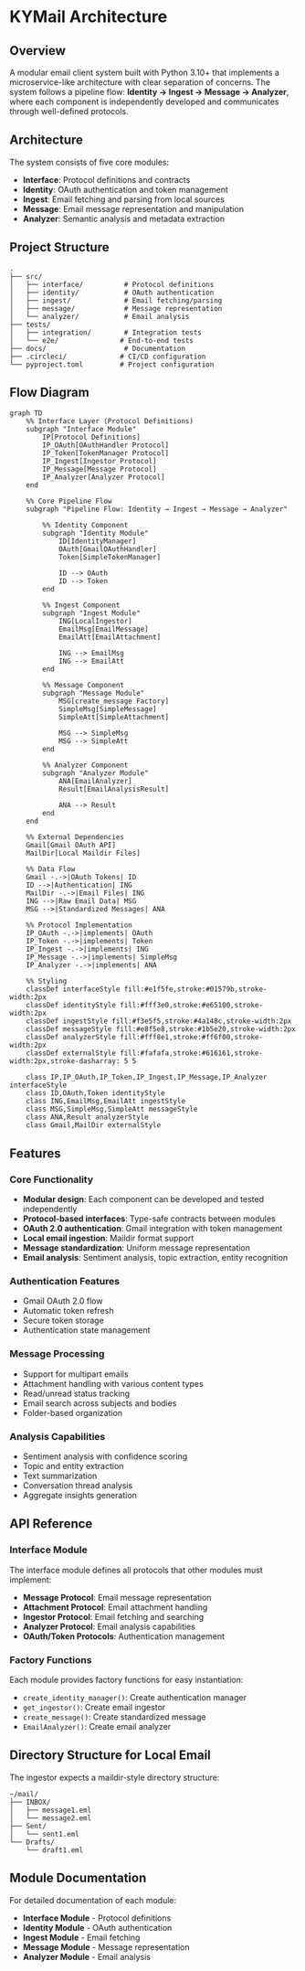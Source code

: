 # KYMail Architecture

## Overview

A modular email client system built with Python 3.10+ that implements a microservice-like architecture with clear separation of concerns. The system follows a pipeline flow: **Identity → Ingest → Message → Analyzer**, where each component is independently developed and communicates through well-defined protocols.

## Architecture

The system consists of five core modules:

- **Interface**: Protocol definitions and contracts
- **Identity**: OAuth authentication and token management
- **Ingest**: Email fetching and parsing from local sources
- **Message**: Email message representation and manipulation
- **Analyzer**: Semantic analysis and metadata extraction

## Project Structure

```
.
├── src/
│   ├── interface/          # Protocol definitions
│   ├── identity/           # OAuth authentication
│   ├── ingest/             # Email fetching/parsing
│   ├── message/            # Message representation
│   └── analyzer/           # Email analysis
├── tests/
│   ├── integration/        # Integration tests
│   └── e2e/               # End-to-end tests
├── docs/                   # Documentation
├── .circleci/             # CI/CD configuration
└── pyproject.toml         # Project configuration
```



## Flow Diagram

```mermaid
graph TD
    %% Interface Layer (Protocol Definitions)
    subgraph "Interface Module"
        IP[Protocol Definitions]
        IP_OAuth[OAuthHandler Protocol]
        IP_Token[TokenManager Protocol]
        IP_Ingest[Ingestor Protocol]
        IP_Message[Message Protocol]
        IP_Analyzer[Analyzer Protocol]
    end

    %% Core Pipeline Flow
    subgraph "Pipeline Flow: Identity → Ingest → Message → Analyzer"
        
        %% Identity Component
        subgraph "Identity Module"
            ID[IdentityManager]
            OAuth[GmailOAuthHandler]
            Token[SimpleTokenManager]
            
            ID --> OAuth
            ID --> Token
        end
        
        %% Ingest Component
        subgraph "Ingest Module"
            ING[LocalIngestor]
            EmailMsg[EmailMessage]
            EmailAtt[EmailAttachment]
            
            ING --> EmailMsg
            ING --> EmailAtt
        end
        
        %% Message Component
        subgraph "Message Module"
            MSG[create_message Factory]
            SimpleMsg[SimpleMessage]
            SimpleAtt[SimpleAttachment]
            
            MSG --> SimpleMsg
            MSG --> SimpleAtt
        end
        
        %% Analyzer Component
        subgraph "Analyzer Module"
            ANA[EmailAnalyzer]
            Result[EmailAnalysisResult]
            
            ANA --> Result
        end
    end

    %% External Dependencies
    Gmail[Gmail OAuth API]
    MailDir[Local Maildir Files]
    
    %% Data Flow
    Gmail -.->|OAuth Tokens| ID
    ID -->|Authentication| ING
    MailDir -.->|Email Files| ING
    ING -->|Raw Email Data| MSG
    MSG -->|Standardized Messages| ANA
    
    %% Protocol Implementation
    IP_OAuth -.->|implements| OAuth
    IP_Token -.->|implements| Token
    IP_Ingest -.->|implements| ING
    IP_Message -.->|implements| SimpleMsg
    IP_Analyzer -.->|implements| ANA
    
    %% Styling
    classDef interfaceStyle fill:#e1f5fe,stroke:#01579b,stroke-width:2px
    classDef identityStyle fill:#fff3e0,stroke:#e65100,stroke-width:2px
    classDef ingestStyle fill:#f3e5f5,stroke:#4a148c,stroke-width:2px
    classDef messageStyle fill:#e8f5e8,stroke:#1b5e20,stroke-width:2px
    classDef analyzerStyle fill:#fff8e1,stroke:#ff6f00,stroke-width:2px
    classDef externalStyle fill:#fafafa,stroke:#616161,stroke-width:2px,stroke-dasharray: 5 5
    
    class IP,IP_OAuth,IP_Token,IP_Ingest,IP_Message,IP_Analyzer interfaceStyle
    class ID,OAuth,Token identityStyle
    class ING,EmailMsg,EmailAtt ingestStyle
    class MSG,SimpleMsg,SimpleAtt messageStyle
    class ANA,Result analyzerStyle
    class Gmail,MailDir externalStyle
```

## Features

### Core Functionality
- **Modular design**: Each component can be developed and tested independently
- **Protocol-based interfaces**: Type-safe contracts between modules
- **OAuth 2.0 authentication**: Gmail integration with token management
- **Local email ingestion**: Maildir format support
- **Message standardization**: Uniform message representation
- **Email analysis**: Sentiment analysis, topic extraction, entity recognition

### Authentication Features
- Gmail OAuth 2.0 flow
- Automatic token refresh
- Secure token storage
- Authentication state management

### Message Processing
- Support for multipart emails
- Attachment handling with various content types
- Read/unread status tracking
- Email search across subjects and bodies
- Folder-based organization

### Analysis Capabilities
- Sentiment analysis with confidence scoring
- Topic and entity extraction
- Text summarization
- Conversation thread analysis
- Aggregate insights generation

## API Reference

### Interface Module

The interface module defines all protocols that other modules must implement:

- **Message Protocol**: Email message representation
- **Attachment Protocol**: Email attachment handling
- **Ingestor Protocol**: Email fetching and searching
- **Analyzer Protocol**: Email analysis capabilities
- **OAuth/Token Protocols**: Authentication management

### Factory Functions

Each module provides factory functions for easy instantiation:

- `create_identity_manager()`: Create authentication manager
- `get_ingestor()`: Create email ingestor
- `create_message()`: Create standardized message
- `EmailAnalyzer()`: Create email analyzer

## Directory Structure for Local Email

The ingestor expects a maildir-style directory structure:

```
~/mail/
├── INBOX/
│   ├── message1.eml
│   └── message2.eml
├── Sent/
│   └── sent1.eml
└── Drafts/
    └── draft1.eml
```

## Module Documentation

For detailed documentation of each module:

- **Interface Module** - Protocol definitions
- **Identity Module** - OAuth authentication
- **Ingest Module** - Email fetching
- **Message Module** - Message representation
- **Analyzer Module** - Email analysis